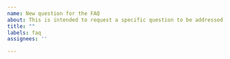 ```yaml
---
name: New question for the FAQ
about: This is intended to request a specific question to be addressed that appears to be missing from the FAQ
title: ""
labels: faq
assignees: ''

---
```


<!-- 
Please either include the question verbatim or link to an issue in the godot-rust repository that should be included into the book.
Do not propose questions that are not specifically relevant to godot-rust.
-->

